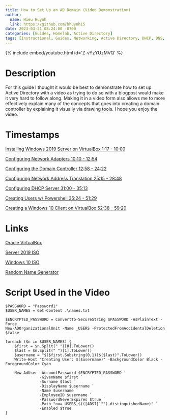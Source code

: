 ```yaml
---
title: How to Set Up an AD Domain (Video Demonstration)
author:
  name: Hieu Huynh
  link: https://github.com/hhuynh15
date: 2023-03-21 08:24:00 -0700
categories: [Guides, Homelab, Active Directory]
tags: [Instructional, Guides, Networking, Active Directory, DHCP, DNS, RAS, NAT, Domain, Powershell, Windows 10, Windows Server]
---
```


{% include embed/youtube.html id='Z-vYzYUzMVQ' %}

# Description

For this guide I thought it would be best to demonstrate how to set up Active Directory with a video as trying to do so with a blogpost would make it very hard to follow along. Making it in a video form also allows me to more effectively explain many of the concepts that goes into creating a domain controller by explaining it visually via drawing tools. I hope you enjoy the video.

# Timestamps

[Installing Windows 2019 Server on VirtualBox 1:17 - 10:00](https://youtu.be/Z-vYzYUzMVQ?t=77)

[Configuring Network Adapters 10:10 - 12:54](https://youtu.be/Z-vYzYUzMVQ?t=610)

[Configuring the Domain Controller 12:58 - 24:22](https://youtu.be/Z-vYzYUzMVQ?t=778)

[Configuring Network Address Translation 25:15 - 28:48](https://youtu.be/Z-vYzYUzMVQ?t=1515)

[Configuring DHCP Server 31:00 - 35:13](https://youtu.be/Z-vYzYUzMVQ?t=1860)

[Creating Users w/ Powershell 35:24 - 51:29](https://youtu.be/Z-vYzYUzMVQ?t=2124)

[Creating a Windows 10 Client on VirtualBox 52:38 - 59:20](https://youtu.be/Z-vYzYUzMVQ?t=3112)

# Links
[Oracle VirtualBox](https://www.virtualbox.org/wiki/Downloads)

[Server 2019 ISO](https://www.microsoft.com/en-us/evalcenter/download-windows-server-2019)

[Windows 10 ISO](https://www.microsoft.com/en-us/software-download/windows10ISO)

[Random Name Generator](https://www.randomlists.com/random-names?qty=1000)

# Script Used in the Video

```shell
$PASSWORD = "Password1"
$USER_NAMES = Get-Content .\names.txt

$ENCRYPTED_PASSWORD = ConvertTo-SecureString $PASSWORD -AsPlainText -Force
New-ADOrganizationalUnit -Name _USERS -ProtectedFromAccidentalDeletion $false

foreach ($n in $USER_NAMES) {
    $first = $n.Split(" ")[0].ToLower()
    $last = $n.Split(" ")[1].ToLower()
    $username = "$($first.Substring(0,1))$($last)".ToLower()
    Write-Host "Creating User: $($username)" -BackgroundColor Black -ForegroundColor Cyan

    New-AdUser -AccountPassword $ENCRYPTED_PASSWORD `
               -GivenName $first `
               -Surname $last `
               -DisplayName $username `
               -Name $username `
               -EmployeeID $username `
               -PasswordNeverExpires $true `
               -Path "ou=_USERS,$(([ADSI]`"").distinguishedName)" `
               -Enabled $true
}
```
